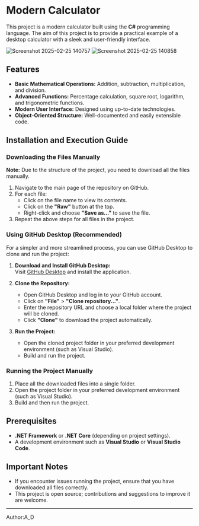 # Modern Calculator
This project is a modern calculator built using the **C#** programming language. The aim of this project is to provide a practical example of a desktop calculator with a sleek and user-friendly interface.

![Screenshot 2025-02-25 140757](https://github.com/user-attachments/assets/57ba5cfa-23e8-4cc4-bc1b-47cb730e0c9a)   ![Screenshot 2025-02-25 140858](https://github.com/user-attachments/assets/9d25e1c6-d237-4469-916c-a0bed2749bf0)        




## Features
- **Basic Mathematical Operations:** Addition, subtraction, multiplication, and division.
- **Advanced Functions:** Percentage calculation, square root, logarithm, and trigonometric functions.
- **Modern User Interface:** Designed using up-to-date technologies.
- **Object-Oriented Structure:** Well-documented and easily extensible code.

## Installation and Execution Guide

### Downloading the Files Manually
**Note:** Due to the structure of the project, you need to download all the files manually.

1. Navigate to the main page of the repository on GitHub.
2. For each file:
   - Click on the file name to view its contents.
   - Click on the **"Raw"** button at the top.
   - Right-click and choose **"Save as..."** to save the file.
3. Repeat the above steps for all files in the project.

### Using GitHub Desktop (Recommended)
For a simpler and more streamlined process, you can use GitHub Desktop to clone and run the project:

1. **Download and Install GitHub Desktop:**  
   Visit [GitHub Desktop](https://desktop.github.com/) and install the application.

2. **Clone the Repository:**
   - Open GitHub Desktop and log in to your GitHub account.
   - Click on **"File"** > **"Clone repository..."**.
   - Enter the repository URL and choose a local folder where the project will be cloned.
   - Click **"Clone"** to download the project automatically.

3. **Run the Project:**
   - Open the cloned project folder in your preferred development environment (such as Visual Studio).
   - Build and run the project.

### Running the Project Manually
1. Place all the downloaded files into a single folder.
2. Open the project folder in your preferred development environment (such as Visual Studio).
3. Build and then run the project.

## Prerequisites
- **.NET Framework** or **.NET Core** (depending on project settings).
- A development environment such as **Visual Studio** or **Visual Studio Code**.

## Important Notes
- If you encounter issues running the project, ensure that you have downloaded all files correctly.
- This project is open source; contributions and suggestions to improve it are welcome.

---

Author:A_D  

